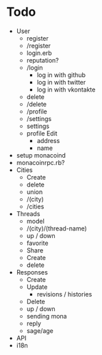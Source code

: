 # Todo

- User
  - register
  - /register
  - login.erb
  - reputation?
  - /login
    - log in with github
    - log in with twitter
    - log in with vkontakte
  - delete
  - /delete
  - /profile
  - /settings
  - settings
  - profile Edit
    - address
    - name
- setup monacoind
- monacoinrpc.rb?
- Cities
  - Create
  - delete
  - union
  - /(city)
  - /cities
- Threads
  - model
  - /(city)/(thread-name)
  - up / down
  - favorite
  - Share
  - Create
  - delete
- Responses
  - Create
  - Update
    - revisions / histories
  - Delete
  - up / down
  - sending mona
  - reply
  - sage/age
- API
- i18n
